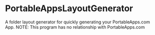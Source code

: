 # PortableAppsLayoutGenerator
A folder layout generator for quickly generating your PortableApps.com App. NOTE: This program has no relationship with PortableApps.com
